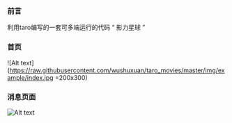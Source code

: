 ### 前言
利用taro编写的一套可多端运行的代码  “ 影力星球 ”


### 首页
![Alt text](https://raw.githubusercontent.com/wushuxuan/taro_movies/master/img/example/index.jpg =200x300)


### 消息页面
![Alt text]('http://diuber-guanche.oss-cn-shanghai.aliyuncs.com/IMG153067754433518079')





